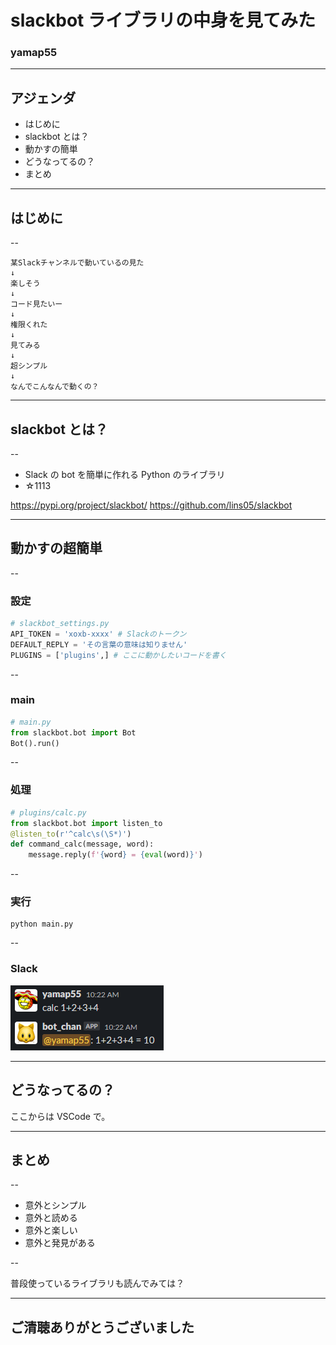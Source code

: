 <style type="text/css">
  .reveal h1,
  .reveal h2,
  .reveal h3,
  .reveal h4,
  .reveal h5,
  .reveal h6 {
    text-transform: none;
  }
</style>

# slackbot ライブラリの中身を見てみた

### yamap55

---

## アジェンダ

- はじめに
- slackbot とは？
- 動かすの簡単
- どうなってるの？
- まとめ

---

## はじめに

--

```
某Slackチャンネルで動いているの見た
↓
楽しそう
↓
コード見たいー
↓
権限くれた
↓
見てみる
↓
超シンプル
↓
なんでこんなんで動くの？
```

---

## slackbot とは？

--

- Slack の bot を簡単に作れる Python のライブラリ
- ☆1113

https://pypi.org/project/slackbot/
https://github.com/lins05/slackbot

---

## 動かすの超簡単

--

### 設定

```python
# slackbot_settings.py
API_TOKEN = 'xoxb-xxxx' # Slackのトークン
DEFAULT_REPLY = 'その言葉の意味は知りません'
PLUGINS = ['plugins',] # ここに動かしたいコードを書く
```

--

### main

```python
# main.py
from slackbot.bot import Bot
Bot().run()
```

--

### 処理

```python
# plugins/calc.py
from slackbot.bot import listen_to
@listen_to(r'^calc\s(\S*)')
def command_calc(message, word):
    message.reply(f'{word} = {eval(word)}')
```

--

### 実行

```
python main.py
```

--

### Slack

![slack](img1.png)

---

## どうなってるの？

ここからは VSCode で。

---

## まとめ

--

- 意外とシンプル
- 意外と読める
- 意外と楽しい
- 意外と発見がある

--

普段使っているライブラリも読んでみては？

---

## ご清聴ありがとうございました

